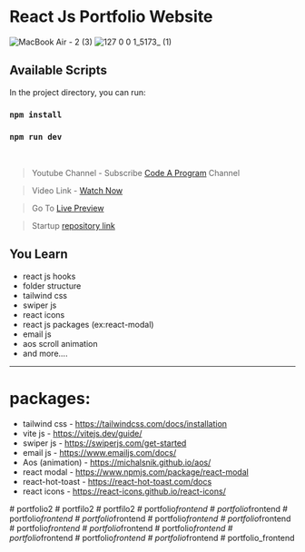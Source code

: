 # React Js Portfolio Website

![MacBook Air - 2 (3)](https://user-images.githubusercontent.com/75136330/203812467-8b00176d-9d31-4c09-86c0-8b82b8c661eb.png)
![127 0 0 1_5173_ (1)](https://user-images.githubusercontent.com/75136330/203812531-baeb4957-5c7d-4222-a07a-2805b278bdbf.png)

## Available Scripts

In the project directory, you can run:

### `npm install`

### `npm run dev`

<br />

> Youtube Channel -
> Subscribe [Code A Program](https://www.youtube.com/@CodeAProgram) Channel

> Video Link -
> [Watch Now](https://www.youtube.com/watch?v=YpFK4hUZ-NM)

> Go To [Live Preview](https://codeaprogram-portfolio.web.app/)

> Startup [repository link](https://github.com/Sridhar-C-25/React_portfolio_2_startup)

## You Learn

- react js hooks
- folder structure
- tailwind css
- swiper js
- react icons
- react js packages (ex:react-modal)
- email js
- aos scroll animation
- and more....

---

# packages:
+ tailwind css - https://tailwindcss.com/docs/installation
+ vite js - https://vitejs.dev/guide/
+ swiper js - https://swiperjs.com/get-started
+ email js - https://www.emailjs.com/docs/
+ Aos (animation) - https://michalsnik.github.io/aos/
+ react modal - https://www.npmjs.com/package/react-modal
+ react-hot-toast - https://react-hot-toast.com/docs
+ react icons - https://react-icons.github.io/react-icons/

#   p o r t f o l i o 2  
 #   p o r t f i l o 2  
 #   p o r t f i l o 2  
 #   p o r t f o l i o _ f r o n t e n d  
 #   p o r t f o l i o _ f r o n t e n d  
 #   p o r t f o l i o _ f r o n t e n d  
 #   p o r t f o l i o _ f r o n t e n d  
 #   p o r t f o l i o _ f r o n t e n d  
 #   p o r t f o l i o _ f r o n t e n d  
 #   p o r t f o l i o _ f r o n t e n d  
 #   p o r t f o l i o _ f r o n t e n d  
 #   p o r t f o l i o _ f r o n t e n d  
 #   p o r t f o l i o _ f r o n t e n d  
 #   p o r t f o l i o _ f r o n t e n d  
 #   p o r t f o l i o _ f r o n t e n d  
 #   p o r t f o l i o _ f r o n t e n d  
 